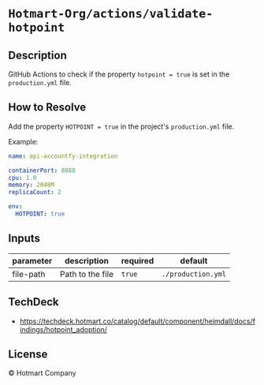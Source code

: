 
# `Hotmart-Org/actions/validate-hotpoint`

## Description
GitHub Actions to check if the property `hotpoint = true` is set in the `production.yml` file.

## How to Resolve
Add the property `HOTPOINT = true` in the project's `production.yml` file.

Example:
```yml
name: api-accountfy-integration

containerPort: 8080
cpu: 1.0
memory: 2048M
replicaCount: 2

env:
  HOTPOINT: true
```

<!-- action-docs-inputs -->
## Inputs

| parameter  | description                                       | required | default             |
|------------|---------------------------------------------------|----------|---------------------|
| file-path  | Path to the file                                  | `true`   | `./production.yml`  |

<!-- action-docs-outputs -->

## TechDeck

* https://techdeck.hotmart.co/catalog/default/component/heimdall/docs/findings/hotpoint_adoption/

## License
© Hotmart Company
